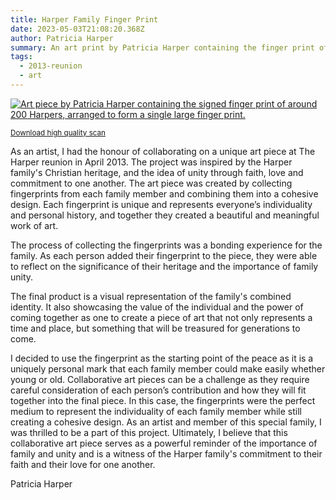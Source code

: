 ```yaml
---
title: Harper Family Finger Print
date: 2023-05-03T21:08:20.368Z
author: Patricia Harper
summary: An art print by Patricia Harper containing the finger print of 200 Harpers
tags:
  - 2013-reunion
  - art
---
```


[![Art piece by Patricia Harper containing the signed finger print of around 200 Harpers, arranged to form a single large finger print.](static/uploads/harper-family-finger-print-framed-scan.jpg)](/static/uploads/harper-family-finger-print.jpg)

<small>[Download high quality scan](/static/uploads/harper-family-finger-print.jpg)</small>

As an artist, I had the honour of collaborating on a unique art piece at The Harper reunion in April 2013. The project was inspired by the Harper family's Christian heritage, and the idea of unity through faith, love and commitment to one another. The art piece was created by collecting fingerprints from each family member and combining them into a cohesive design. Each fingerprint is unique and represents everyone’s individuality and personal history, and together they created a beautiful and meaningful work of art.

The process of collecting the fingerprints was a bonding experience for the family. As each person added their fingerprint to the piece, they were able to reflect on the significance of their heritage and the importance of family unity.

The final product is a visual representation of the family's combined identity. It also showcasing the value of the individual and the power of coming together as one to create a piece of art that not only represents a time and place, but something that will be treasured for generations to come.

I decided to use the fingerprint as the starting point of the peace as it is a uniquely personal mark that each family member could make easily whether young or old. Collaborative art pieces can be a challenge as they require careful consideration of each person’s contribution and how they will fit together into the final piece. In this case, the fingerprints were the perfect medium to represent the individuality of each family member while still creating a cohesive design.
As an artist and member of this special family, I was thrilled to be a part of this project. Ultimately, I believe that this collaborative art piece serves as a powerful reminder of the importance of family and unity and is a witness of the Harper family's commitment to their faith and their love for one another.

Patricia Harper
